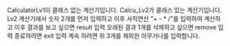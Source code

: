 CalculatorLv1이 클래스 없는 계산기입니다.
Calcu_Lv2가 클래스 있는 계산기입니다.
Lv2 계산기에서 숫자 2개를 먼저 입력하고 이후 사칙연산 "+ - * /"를 입력하여 계산하고 이후 
결과를 보고 싶으면 result 입력
오래된 결과 1개를 삭제하고 싶으면 remove 입력
종료하려면 exit 입력
계속 하려면 위 3개를 제외한 아무거나를 입력합니다.
